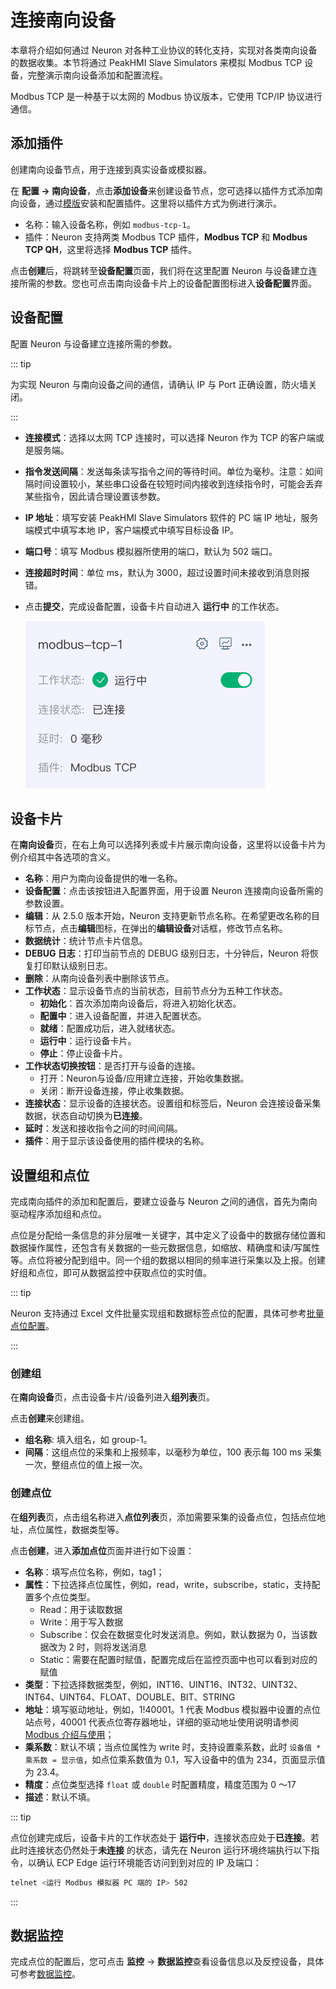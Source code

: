 # 连接南向设备

本章将介绍如何通过 Neuron 对各种工业协议的转化支持，实现对各类南向设备的数据收集。本节将通过 PeakHMI Slave Simulators 来模拟 Modbus TCP 设备，完整演示南向设备添加和配置流程。

Modbus TCP 是一种基于以太网的 Modbus 协议版本，它使用 TCP/IP 协议进行通信。

## 添加插件

创建南向设备节点，用于连接到真实设备或模拟器。

在 **配置 -> 南向设备**，点击**添加设备**来创建设备节点，您可选择以插件方式添加南向设备，通过[模版](../templates/templates.md)安装和配置插件。这里将以插件方式为例进行演示。

* 名称：输入设备名称，例如 `modbus-tcp-1`。
* 插件：Neuron 支持两类 Modbus TCP 插件，**Modbus TCP** 和 **Modbus TCP QH**，这里将选择 **Modbus TCP** 插件。

点击**创建**后，将跳转至**设备配置**页面，我们将在这里配置 Neuron 与设备建立连接所需的参数。您也可点击南向设备卡片上的设备配置图标进入**设备配置**界面。

## 设备配置

配置 Neuron 与设备建立连接所需的参数。

::: tip

为实现 Neuron 与南向设备之间的通信，请确认 IP 与 Port 正确设置，防火墙关闭。

:::

- **连接模式**：选择以太网 TCP 连接时，可以选择 Neuron 作为 TCP 的客户端或是服务端。

* **指令发送间隔**：发送每条读写指令之间的等待时间。单位为毫秒。注意：如间隔时间设置较小，某些串口设备在较短时间内接收到连续指令时，可能会丢弃某些指令，因此请合理设置该参数。

* **IP 地址**：填写安装 PeakHMI Slave Simulators 软件的 PC 端 IP 地址，服务端模式中填写本地 IP，客户端模式中填写目标设备 IP。

* **端口号**：填写 Modbus 模拟器所使用的端口，默认为 502 端口。

* **连接超时时间**：单位 ms，默认为 3000，超过设置时间未接收到消息则报错。

* 点击**提交**，完成设备配置，设备卡片自动进入 **运行中** 的工作状态。

  

  <img src="./assets/south-devices.png" alt="south-devices" style="zoom:50%;" />

## 设备卡片

在**南向设备**页，在右上角可以选择列表或卡片展示南向设备，这里将以设备卡片为例介绍其中各选项的含义。

* **名称**：用户为南向设备提供的唯一名称。
* **设备配置**：点击该按钮进入配置界面，用于设置 Neuron 连接南向设备所需的参数设置。
* **编辑**：从 2.5.0 版本开始，Neuron 支持更新节点名称。在希望更改名称的目标节点，点击**编辑**图标，在弹出的**编辑设备**对话框，修改节点名称。
* **数据统计**：统计节点卡片信息。
* **DEBUG 日志**：打印当前节点的 DEBUG 级别日志，十分钟后，Neuron 将恢复打印默认级别日志。
* **删除**：从南向设备列表中删除该节点。
* **工作状态**：显示设备节点的当前状态，目前节点分为五种工作状态。
    * **初始化**：首次添加南向设备后，将进入初始化状态。
    * **配置中**：进入设备配置，并进入配置状态。
    * **就绪**：配置成功后，进入就绪状态。
    * **运行中**：运行设备卡片。
    * **停止**：停止设备卡片。
* **工作状态切换按钮**：是否打开与设备的连接。
    * 打开：Neuron与设备/应用建立连接，开始收集数据。
    * 关闭：断开设备连接，停止收集数据。
* **连接状态**：显示设备的连接状态。设置组和标签后，Neuron 会连接设备采集数据，状态自动切换为**已连接**。
* **延时**：发送和接收指令之间的时间间隔。
* **插件**：用于显示该设备使用的插件模块的名称。

## 设置组和点位

完成南向插件的添加和配置后，要建立设备与 Neuron 之间的通信，首先为南向驱动程序添加组和点位。

点位是分配给一条信息的非分层唯一关键字，其中定义了设备中的数据存储位置和数据操作属性，还包含有关数据的一些元数据信息，如缩放、精确度和读/写属性等。点位将被分配到组中。同一个组的数据以相同的频率进行采集以及上报。创建好组和点位，即可从数据监控中获取点位的实时值。

::: tip

Neuron 支持通过 Excel 文件批量实现组和数据标签点位的配置，具体可参考[批量点位配置](../import-export/import-export.md)。

:::

### 创建组

在**南向设备**页，点击设备卡片/设备列进入**组列表**页。

点击**创建**来创建组。

- **组名称**: 填入组名，如 group-1。
- **间隔**：这组点位的采集和上报频率，以毫秒为单位，100 表示每 100 ms 采集一次，整组点位的值上报一次。

### 创建点位

在**组列表**页，点击组名称进入**点位列表**页，添加需要采集的设备点位，包括点位地址，点位属性，数据类型等。

点击**创建**，进入**添加点位**页面并进行如下设置：

- **名称**：填写点位名称，例如，tag1；
- **属性**：下拉选择点位属性，例如，read，write，subscribe，static，支持配置多个点位类型。
  - Read：用于读取数据
  - Write：用于写入数据
  - Subscribe：仅会在数据变化时发送消息。例如，默认数据为 0，当该数据改为 2 时，则将发送消息
  - Static：需要在配置时赋值，配置完成后在监控页面中也可以看到对应的赋值
- **类型**：下拉选择数据类型，例如，INT16、UINT16、INT32、UINT32、INT64、UINT64、FLOAT、DOUBLE、BIT、STRING
- **地址**：填写驱动地址，例如，1!40001。1 代表 Modbus 模拟器中设置的点位站点号，40001 代表点位寄存器地址，详细的驱动地址使用说明请参阅 [Modbus 介绍与使用](./modbus-tcp/modbus-tcp.md)；
- **乘系数**：默认不填；当点位属性为 write 时，支持设置乘系数，此时 `设备值 * 乘系数 = 显示值`，如点位乘系数值为 0.1，写入设备中的值为 234，页面显示值为 23.4。
- **精度**：点位类型选择 `float` 或 `double` 时配置精度，精度范围为 0 ～17
- **描述**：默认不填。

::: tip

点位创建完成后，设备卡片的工作状态处于 **运行中**，连接状态应处于**已连接**。若此时连接状态仍然处于**未连接** 的状态，请先在 Neuron 运行环境终端执行以下指令，以确认 ECP Edge 运行环境能否访问到到对应的 IP 及端口：

```bash
telnet <运行 Modbus 模拟器 PC 端的 IP> 502
```

:::

## 数据监控

完成点位的配置后，您可点击 **监控** -> **数据监控**查看设备信息以及反控设备，具体可参考[数据监控](../../usage/monitoring.md)。
